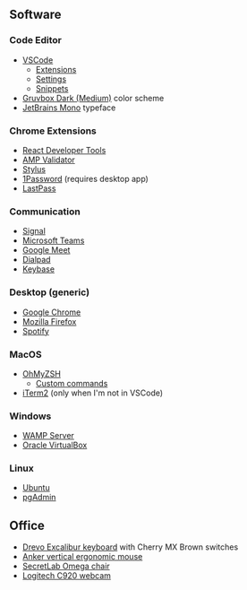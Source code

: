 ## Software

### Code Editor
- [VSCode](https://code.visualstudio.com/)
  - [Extensions](vscode/extensions.json)
  - [Settings](vscode/settings.json)
  - [Snippets](vscode/snippets)
- [Gruvbox Dark (Medium)](https://marketplace.visualstudio.com/items?itemName=jdinhlife.gruvbox) color scheme
- [JetBrains Mono](https://www.jetbrains.com/lp/mono/) typeface

### Chrome Extensions
- [React Developer Tools](https://chrome.google.com/webstore/detail/react-developer-tools/fmkadmapgofadopljbjfkapdkoienihi)
- [AMP Validator](https://chrome.google.com/webstore/detail/amp-validator/nmoffdblmcmgeicmolmhobpoocbbmknc)
- [Stylus](https://chrome.google.com/webstore/detail/stylus/clngdbkpkpeebahjckkjfobafhncgmne)
- [1Password](https://chrome.google.com/webstore/detail/1password-extension-deskt/aomjjhallfgjeglblehebfpbcfeobpgk) (requires desktop app)
- [LastPass](https://www.lastpass.com/)

### Communication
- [Signal](https://signal.org)
- [Microsoft Teams](https://www.microsoft.com/en-us/microsoft-365/microsoft-teams/)
- [Google Meet](https://meet.google.com)
- [Dialpad](https://www.dialpad.com/)
- [Keybase](https://keybase.io/)

### Desktop (generic)
- [Google Chrome](https://www.google.com/chrome)
- [Mozilla Firefox](https://www.mozilla.org/firefox/)
- [Spotify](https://www.spotify.com/)

### MacOS
- [OhMyZSH](https://ohmyz.sh/)
  - [Custom commands](cli/.zshrc)
- [iTerm2](https://www.iterm2.com/) (only when I'm not in VSCode)

### Windows
- [WAMP Server](https://www.wampserver.com/)
- [Oracle VirtualBox](https://www.virtualbox.org/)

### Linux
- [Ubuntu](https://ubuntu.com/download/desktop)
- [pgAdmin](https://www.pgadmin.org/)

## Office

- [Drevo Excalibur keyboard](https://www.drevo.net/product/keyboard/excalibur-cherry-mx) with Cherry MX Brown switches
- [Anker vertical ergonomic mouse](https://www.anker.com/products/variant/anker-24g-wireless-vertical-ergonomic-optical-mouse/A7852011)
- [SecretLab Omega chair](https://secretlab.co/collections/omega-series)
- [Logitech C920 webcam](https://www.logitech.com/en-us/product/hd-pro-webcam-c920)